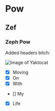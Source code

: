 # Pow 

## Zef

### Zeph Pow

Added headers bitch:

![Image of Yaktocat](https://octodex.github.com/images/yaktocat.png)


- [x] Moving
- [x] On 
- [x] With
- [] My 
- [x] Life
